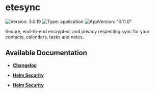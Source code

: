 # etesync

![Version: 3.0.19](https://img.shields.io/badge/Version-3.0.19-informational?style=flat-square) ![Type: application](https://img.shields.io/badge/Type-application-informational?style=flat-square) ![AppVersion: "0.11.0"](https://img.shields.io/badge/AppVersion-"0.11.0"-informational?style=flat-square)

Secure, end-to-end encrypted, and privacy respecting sync for your contacts, calendars, tasks and notes.

## Available Documentation

- [**Changelog**](CHANGELOG)

- [**Helm Security**](container-security)

- [**Helm Security**](helm-security)

